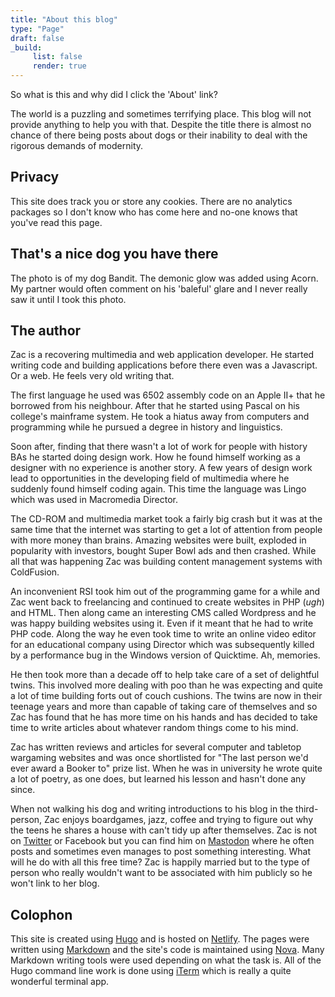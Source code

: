 ```yaml
---
title: "About this blog"
type: "Page"
draft: false
_build:
     list: false
     render: true
---
```


So what is this and why did I click the 'About' link?

The world is a puzzling and sometimes terrifying place. This blog will not provide anything to help you with that. Despite the title there is almost no chance of there being posts about dogs or their inability to deal with the rigorous demands of modernity.

## Privacy

This site does track you or store any cookies. There are no analytics packages so I don't know who has come here and no-one knows that you've read this page.

## That's a nice dog you have there

The photo is of my dog Bandit. The demonic glow was added using Acorn. My partner would often comment on his 'baleful' glare and I never really saw it until I took this photo.

## The author

Zac is a recovering multimedia and web application developer. He started writing code and building applications before there even was a Javascript. Or a web. He feels very old writing that.

The first language he used was 6502 assembly code on an Apple II+ that he borrowed from his neighbour. After that he started using Pascal on his college's mainframe system. He took a hiatus away from computers and programming while he pursued a degree in history and linguistics.

Soon after, finding that there wasn't a lot of work for people with history BAs he started doing design work. How he found himself working as a designer with no experience is another story. A few years of design work lead to opportunities in the developing field of multimedia where he suddenly found himself coding again. This time the language was Lingo which was used in Macromedia Director.

The CD-ROM and multimedia market took a fairly big crash but it was at the same time that the internet was starting to get a lot of attention from people with more money than brains. Amazing websites were built, exploded in popularity with investors, bought Super Bowl ads and then crashed. While all that was happening Zac was building content management systems with ColdFusion.

An inconvenient RSI took him out of the programming game for a while and Zac went back to freelancing and continued to create websites in PHP (_ugh_) and HTML. Then along came an interesting CMS called Wordpress and he was happy building websites using it. Even if it meant that he had to write PHP code. Along the way he even took time to write an online video editor for an educational company using Director which was subsequently killed by a performance bug in the Windows version of Quicktime. Ah, memories.

He then took more than a decade off to help take care of a set of delightful twins. This involved more dealing with poo than he was expecting and quite a lot of time building forts out of couch cushions. The twins are now in their teenage years and more than capable of taking care of themselves and so Zac has found that he has more time on his hands and has decided to take time to write articles about whatever random things come to his mind.

Zac has written reviews and articles for several computer and tabletop wargaming websites and was once shortlisted for "The last person we'd ever award a Booker to" prize list. When he was in university he wrote quite a lot of poetry, as one does, but learned his lesson and hasn't done any since.

When not walking his dog and writing introductions to his blog in the third-person, Zac enjoys boardgames, jazz, coffee and trying to figure out why the teens he shares a house with can't tidy up after themselves. Zac is not on [Twitter](/posts/optionsfortwitter/) or Facebook but you can find him on [Mastodon](https://hachyderm.io/@ZacBelado) where he often posts and sometimes even manages to post something interesting.  What will he do with all this free time? Zac is happily married but to the type of person who really wouldn't want to be associated with him publicly so he won't link to her blog.

## Colophon

This site is created using [Hugo][gohugo] and is hosted on [Netlify][ghp]. The pages were written using [Markdown](https://www.markdownguide.org/) and the site's code is maintained using [Nova](https://nova.app). Many Markdown writing tools were used depending on what the task is. All of the Hugo command line work is done using [iTerm](https://iterm2.com/index.html) which is really a quite wonderful terminal app.

[gohugo]: https://gohugo.io "Hugo starts with the letter H"
[ghp]:https://www.netlify.com

